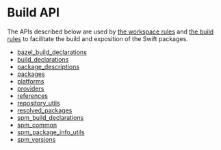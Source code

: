 <!-- Generated with Stardoc, Do Not Edit! -->
# Build API

The APIs described below are used by [the workspace rules](/doc/workspace_rules_overview.md) and
[the build rules](/doc/build_rules_overview.md) to facilitate the build and exposition of the
Swift packages.

  * [bazel_build_declarations](/doc/bazel_build_declarations.md)
  * [build_declarations](/doc/build_declarations.md)
  * [package_descriptions](/doc/package_descriptions.md)
  * [packages](/doc/packages.md)
  * [platforms](/doc/platforms.md)
  * [providers](/doc/providers.md)
  * [references](/doc/references.md)
  * [repository_utils](/doc/repository_utils.md)
  * [resolved_packages](/doc/resolved_packages.md)
  * [spm_build_declarations](/doc/spm_build_declarations.md)
  * [spm_common](/doc/spm_common.md)
  * [spm_package_info_utils](/doc/spm_package_info_utils.md)
  * [spm_versions](/doc/spm_versions.md)

